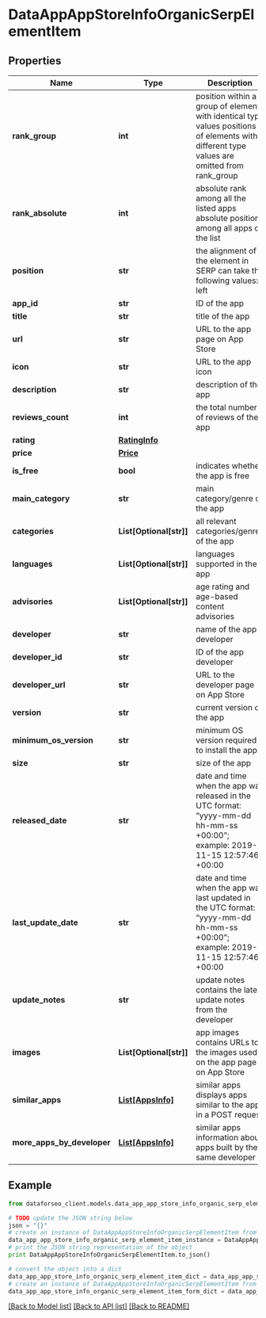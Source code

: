 # DataAppAppStoreInfoOrganicSerpElementItem


## Properties

Name | Type | Description | Notes
------------ | ------------- | ------------- | -------------
**rank_group** | **int** | position within a group of elements with identical type values positions of elements with different type values are omitted from rank_group | [optional] 
**rank_absolute** | **int** | absolute rank among all the listed apps absolute position among all apps on the list | [optional] 
**position** | **str** | the alignment of the element in SERP can take the following values: left | [optional] 
**app_id** | **str** | ID of the app | [optional] 
**title** | **str** | title of the app | [optional] 
**url** | **str** | URL to the app page on App Store | [optional] 
**icon** | **str** | URL to the app icon | [optional] 
**description** | **str** | description of the app | [optional] 
**reviews_count** | **int** | the total number of reviews of the app | [optional] 
**rating** | [**RatingInfo**](RatingInfo.md) |  | [optional] 
**price** | [**Price**](Price.md) |  | [optional] 
**is_free** | **bool** | indicates whether the app is free | [optional] 
**main_category** | **str** | main category/genre of the app | [optional] 
**categories** | **List[Optional[str]]** | all relevant categories/genres of the app | [optional] 
**languages** | **List[Optional[str]]** | languages supported in the app | [optional] 
**advisories** | **List[Optional[str]]** | age rating and age-based content advisories | [optional] 
**developer** | **str** | name of the app developer | [optional] 
**developer_id** | **str** | ID of the app developer | [optional] 
**developer_url** | **str** | URL to the developer page on App Store | [optional] 
**version** | **str** | current version of the app | [optional] 
**minimum_os_version** | **str** | minimum OS version required to install the app | [optional] 
**size** | **str** | size of the app | [optional] 
**released_date** | **str** | date and time when the app was released in the UTC format: “yyyy-mm-dd hh-mm-ss +00:00”; example: 2019-11-15 12:57:46 +00:00 | [optional] 
**last_update_date** | **str** | date and time when the app was last updated in the UTC format: “yyyy-mm-dd hh-mm-ss +00:00”; example: 2019-11-15 12:57:46 +00:00 | [optional] 
**update_notes** | **str** | update notes contains the latest update notes from the developer | [optional] 
**images** | **List[Optional[str]]** | app images contains URLs to the images used on the app page on App Store | [optional] 
**similar_apps** | [**List[AppsInfo]**](AppsInfo.md) | similar apps displays apps similar to the app in a POST request | [optional] 
**more_apps_by_developer** | [**List[AppsInfo]**](AppsInfo.md) | similar apps information about apps built by the same developer | [optional] 

## Example

```python
from dataforseo_client.models.data_app_app_store_info_organic_serp_element_item import DataAppAppStoreInfoOrganicSerpElementItem

# TODO update the JSON string below
json = "{}"
# create an instance of DataAppAppStoreInfoOrganicSerpElementItem from a JSON string
data_app_app_store_info_organic_serp_element_item_instance = DataAppAppStoreInfoOrganicSerpElementItem.from_json(json)
# print the JSON string representation of the object
print DataAppAppStoreInfoOrganicSerpElementItem.to_json()

# convert the object into a dict
data_app_app_store_info_organic_serp_element_item_dict = data_app_app_store_info_organic_serp_element_item_instance.to_dict()
# create an instance of DataAppAppStoreInfoOrganicSerpElementItem from a dict
data_app_app_store_info_organic_serp_element_item_form_dict = data_app_app_store_info_organic_serp_element_item.from_dict(data_app_app_store_info_organic_serp_element_item_dict)
```
[[Back to Model list]](../README.md#documentation-for-models) [[Back to API list]](../README.md#documentation-for-api-endpoints) [[Back to README]](../README.md)


